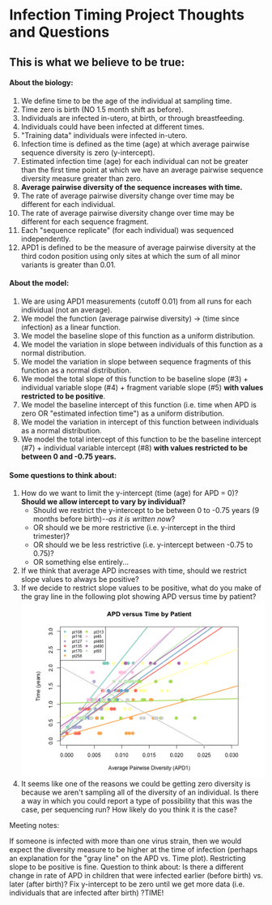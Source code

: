 
# Infection Timing Project Thoughts and Questions

## This is what we believe to be true: 

#### About the biology: 

1. We define time to be the age of the individual at sampling time.
2. Time zero is birth (NO 1.5 month shift as before).
3. Individuals are infected in-utero, at birth, or through breastfeeding.
4. Individuals could have been infected at different times. 
5. "Training data" individuals were infected in-utero.
5. Infection time is defined as the time (age) at which average pairwise sequence diversity is zero (y-intercept).
6. Estimated infection time (age) for each individual can not be greater than the first time point at which we have an average pairwise sequence diversity measure greater than zero.
7. **Average pairwise diversity of the sequence increases with time.**
8. The rate of average pairwise diversity change over time may be different for each individual.
9. The rate of average pairwise diversity change over time may be different for each sequence fragment.
10. Each "sequence replicate" (for each individual) was sequenced independently.
11. APD1 is defined to be the measure of average pairwise diversity at the third codon position using only sites at which the sum of all minor variants is greater than 0.01.


#### About the model: 

1. We are using APD1 measurements (cutoff 0.01) from all runs for each individual (not an average).
2. We model the function (average pairwise diversity) -> (time since infection) as a linear function.
3. We model the baseline slope of this function as a uniform distribution.
4. We model the variation in slope between individuals of this function as a normal distribution.
5. We model the variation in slope between sequence fragments of this function as a normal distribution.
6. We model the total slope of this function to be baseline slope (#3) + individual variable slope (#4) + fragment variable slope (#5) **with values restricted to be positive**. 
7. We model the baseline intercept of this function (i.e. time when APD is zero OR "estimated infection time") as a uniform distribution.
8. We model the variation in intercept of this function between individuals as a normal distribution.
9. We model the total intercept of this function to be the baseline intercept (#7) + individual variable intercept (#8) **with values restricted to be between 0 and -0.75 years.**

#### Some questions to think about: 

1. How do we want to limit the y-intercept (time (age) for APD = 0)? **Should we allow intercept to vary by individual?**
    * Should we restrict the y-intercept to be between 0 to -0.75 years (9 months before birth)*--as it is written now*? 
    * OR should we be more restrictive (i.e. y-intercept in the third trimester)?
    * OR should we be less restrictive (i.e. y-intercept between -0.75 to 0.75)?
    * OR something else entirely...
2. If we think that average APD increases with time, should we restrict slope values to always be positive? 
3. If we decide to restrict slope values to be positive, what do you make of the gray line in the following plot showing APD versus time by patient? 
![APD versus Time by patient](apd_time_by_patient.png)
4. It seems like one of the reasons we could be getting zero diversity is because we aren't sampling all of the diversity of an individual. 
Is there a way in which you could report a type of possibility that this was the case, per sequencing run? 
How likely do you think it is the case?


Meeting notes: 

If someone is infected with more than one virus strain, then we would expect the diversity measure to be higher at the time of infection (perhaps an explanation for the "gray line" on the APD vs. Time plot).
Restricting slope to be positive is fine. 
Question to think about: Is there a different change in rate of APD in children that were infected earlier (before birth) vs. later (after birth)?
Fix y-intercept to be zero until we get more data (i.e. individuals that are infected after birth)
?TIME! 